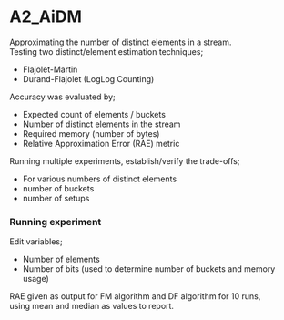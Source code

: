 # A2_AiDM

Approximating the number of distinct elements in a stream.\
Testing two distinct/element estimation techniques;
- Flajolet-Martin
- Durand-Flajolet (LogLog Counting)
 
Accuracy was evaluated by;
- Expected count of elements / buckets
- Number of distinct elements in the stream
- Required memory (number of bytes)
- Relative Approximation Error (RAE) metric 

Running multiple experiments, establish/verify the trade-offs;
- For various numbers of distinct elements
- number of buckets
- number of setups 

### Running experiment

Edit variables;
- Number of elements 
- Number of bits (used to determine number of buckets and memory usage)

RAE given as output for FM algorithm and DF algorithm for 10 runs,\
using mean and median as values to report.

